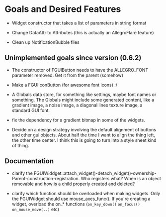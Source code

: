 Goals and Desired Features
==========================


* Widget constructor that takes a list of parameters in string format

* Change DataAttr to Attributes (this is actually an AllegroFlare feature)

* Clean up NotificationBubble files


Unimplemented goals since version (0.6.2)
-----------------------------------------

* The constructor of FGUIButton needs to have the ALLEGRO_FONT parameter removed.  Get it from the parent (somehow)

* Make a FGUIIconButton (for awesome font icons) :/

* A Globals data store, for something like settings, maybe font names or something.  The Globals might include some generated content, like a gradient image, a noise image, a diagonal lines texture image, a standard GUI font.

* fix the dependency for a gradient bitmap in some of the widgets.
	
* Decide on a design strategy involving the default alignment of buttons and other gui objects.  About half the time I want to align the thing left, the other time center.  I think this is going to turn into a style sheet kind of thing.


Documentation
-------------

* clarify the FGUIWiddget::attach_widget()-detach_widget()-ownership-Parent-construction-registration.  Who registers what?  When is an object removable and how is a child properly created and deleted?

* clarify which function should be overloaded when making widgets.  Only the FGUIWidget should use mouse_axes_func().  If you're creating a widget, overload the on_* functions (`on_key_down()` `on_focus()` `on_mouse_move(..)` etc)






